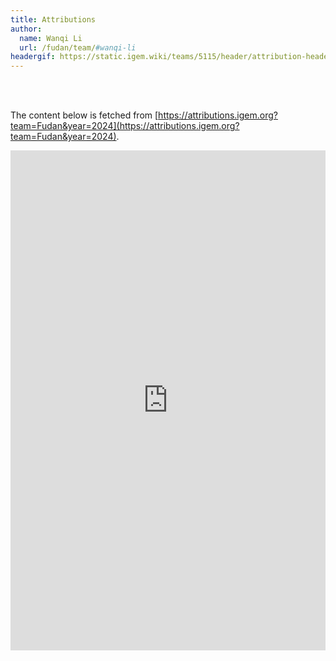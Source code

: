 ```yaml
---
title: Attributions
author:
  name: Wanqi Li
  url: /fudan/team/#wanqi-li
headergif: https://static.igem.wiki/teams/5115/header/attribution-header-new.gif
---
```


<br><br>

The content below is fetched from [https://attributions.igem.org?team=Fudan&year=2024](https://attributions.igem.org?team=Fudan&year=2024).

<iframe style="border:0;width:100%;height:800px !important;"
        width="100%" height="800px"
        src="https://teams.igem.org/wiki/5115/attributions"></iframe>
